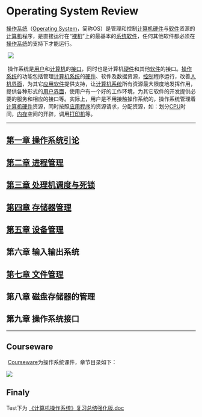# Operating System Review
​      [ 操作系统](https://baike.baidu.com/item/%E6%93%8D%E4%BD%9C%E7%B3%BB%E7%BB%9F/192)（[Operating System](https://baike.baidu.com/item/Operating%20System)，简称OS）是管理和控制[计算机](https://baike.baidu.com/item/%E8%AE%A1%E7%AE%97%E6%9C%BA)[硬件](https://baike.baidu.com/item/%E7%A1%AC%E4%BB%B6)与[软件](https://baike.baidu.com/item/%E8%BD%AF%E4%BB%B6/12053)资源的[计算机](https://baike.baidu.com/item/%E8%AE%A1%E7%AE%97%E6%9C%BA)程序，是直接运行在“[裸机](https://baike.baidu.com/item/%E8%A3%B8%E6%9C%BA)”上的最基本的[系统软件](https://baike.baidu.com/item/%E7%B3%BB%E7%BB%9F%E8%BD%AF%E4%BB%B6)，任何其他软件都必须在[操作系统](https://baike.baidu.com/item/%E6%93%8D%E4%BD%9C%E7%B3%BB%E7%BB%9F/192)的支持下才能运行。

​                          ![](http://oy3mfxixl.bkt.clouddn.com/201711271702_616.png)   



​      操作系统是[用户](https://baike.baidu.com/item/%E7%94%A8%E6%88%B7)和[计算机](https://baike.baidu.com/item/%E8%AE%A1%E7%AE%97%E6%9C%BA)的[接口](https://baike.baidu.com/item/%E6%8E%A5%E5%8F%A3)，同时也是计算机[硬件](https://baike.baidu.com/item/%E7%A1%AC%E4%BB%B6)和其他[软件](https://baike.baidu.com/item/%E8%BD%AF%E4%BB%B6/12053)的接口。[操作系统](https://baike.baidu.com/item/%E6%93%8D%E4%BD%9C%E7%B3%BB%E7%BB%9F/192)的功能包括管理[计算机系统](https://baike.baidu.com/item/%E8%AE%A1%E7%AE%97%E6%9C%BA%E7%B3%BB%E7%BB%9F)的[硬件](https://baike.baidu.com/item/%E7%A1%AC%E4%BB%B6)、软件及数据资源，[控制](https://baike.baidu.com/item/%E6%8E%A7%E5%88%B6)程序运行，改善[人机界面](https://baike.baidu.com/item/%E4%BA%BA%E6%9C%BA%E7%95%8C%E9%9D%A2)，为其它[应用软件](https://baike.baidu.com/item/%E5%BA%94%E7%94%A8%E8%BD%AF%E4%BB%B6)提供支持，让[计算机系统](https://baike.baidu.com/item/%E8%AE%A1%E7%AE%97%E6%9C%BA%E7%B3%BB%E7%BB%9F)所有资源最大限度地发挥作用，提供各种形式的[用户界面](https://baike.baidu.com/item/%E7%94%A8%E6%88%B7%E7%95%8C%E9%9D%A2)，使用户有一个好的工作环境，为其它软件的开发提供必要的服务和相应的接口等。实际上，用户是不用接触操作系统的，操作系统管理着[计算机硬件](https://baike.baidu.com/item/%E8%AE%A1%E7%AE%97%E6%9C%BA%E7%A1%AC%E4%BB%B6)资源，同时按照[应用程序](https://baike.baidu.com/item/%E5%BA%94%E7%94%A8%E7%A8%8B%E5%BA%8F)的资源请求，分配资源，如：划分[CPU](https://baike.baidu.com/item/CPU)时间，[内存](https://baike.baidu.com/item/%E5%86%85%E5%AD%98)空间的开辟，调用[打印机](https://baike.baidu.com/item/%E6%89%93%E5%8D%B0%E6%9C%BA)等。

---

## [第一章 操作系统引论](https://github.com/Cherishao/Operating-System/blob/master/Dir/%E7%AC%AC%E4%B8%80%E7%AB%A0%20%E6%93%8D%E4%BD%9C%E7%B3%BB%E7%BB%9F%E5%BC%95%E8%AE%BA.md)

## [第二章 进程管理](https://github.com/Cherishao/Operating-System/blob/master/Dir/%E7%AC%AC%E4%BA%8C%E7%AB%A0%20%E8%BF%9B%E7%A8%8B%E7%AE%A1%E7%90%86.md)

## [第三章 处理机调度与死锁](https://github.com/Cherishao/Operating-System/blob/master/Dir/%E7%AC%AC%E4%B8%89%E7%AB%A0%20%E5%A4%84%E7%90%86%E6%9C%BA%E8%B0%83%E5%BA%A6%E4%B8%8E%E6%AD%BB%E9%94%81.md)

## [第四章 存储器管理](https://github.com/Cherishao/Operating-System/blob/master/Dir/%E7%AC%AC%E5%9B%9B%E7%AB%A0%20%E5%AD%98%E5%82%A8%E5%99%A8%E7%AE%A1%E7%90%86.md)

## [第五章 设备管理](https://github.com/Cherishao/Operating-System/blob/master/Dir/%E7%AC%AC%E4%BA%94%E7%AB%A0%20%E8%AE%BE%E5%A4%87%E7%AE%A1%E7%90%86.md)

## 第六章 输入输出系统

## [第七章 文件管理](https://github.com/Cherishao/Operating-System/blob/master/Dir/%E7%AC%AC%E5%85%AD%E7%AB%A0%20%E6%96%87%E4%BB%B6%E7%AE%A1%E7%90%86.md)

## 第八章  磁盘存储器的管理

## 第九章  操作系统接口

---
## Courseware
​ [Courseware](https://github.com/Cherishao/Operating-System/tree/master/Courseware)为操作系统课件，章节目录如下：

![](http://oy3mfxixl.bkt.clouddn.com/201711281501_538.png)

## Finaly
Test下为 [《计算机操作系统》复习总结强化版.doc](https://github.com/Cherishao/Operating-System/blob/master/Test/%E3%80%8A%E8%AE%A1%E7%AE%97%E6%9C%BA%E6%93%8D%E4%BD%9C%E7%B3%BB%E7%BB%9F%E3%80%8B%E5%A4%8D%E4%B9%A0%E6%80%BB%E7%BB%93%E5%BC%BA%E5%8C%96%E7%89%88.doc)

​                                                           




